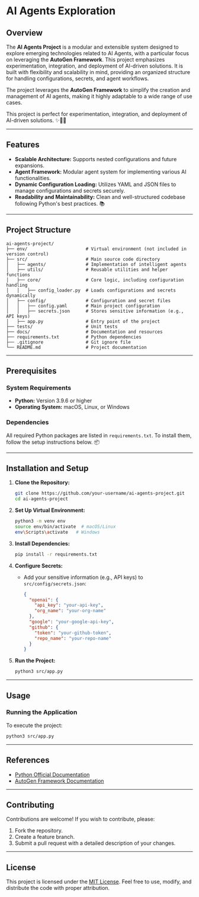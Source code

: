 # AI Agents Exploration

## Overview
The **AI Agents Project** is a modular and extensible system designed to explore emerging technologies related to AI Agents, with a particular focus on leveraging the **AutoGen Framework**. This project emphasizes experimentation, integration, and deployment of AI-driven solutions. It is built with flexibility and scalability in mind, providing an organized structure for handling configurations, secrets, and agent workflows.

The project leverages the **AutoGen Framework** to simplify the creation and management of AI agents, making it highly adaptable to a wide range of use cases.

This project is perfect for experimentation, integration, and deployment of AI-driven solutions. ✨🤖🚀

---

## Features
- **Scalable Architecture:** Supports nested configurations and future expansions.
- **Agent Framework:** Modular agent system for implementing various AI functionalities.
- **Dynamic Configuration Loading:** Utilizes YAML and JSON files to manage configurations and secrets securely.
- **Readability and Maintainability:** Clean and well-structured codebase following Python's best practices. 📚

---

## Project Structure
```plaintext
ai-agents-project/
├── env/                      # Virtual environment (not included in version control)
├── src/                      # Main source code directory
│   ├── agents/               # Implementation of intelligent agents
│   ├── utils/                # Reusable utilities and helper functions
│   ├── core/                 # Core logic, including configuration handling
│   │   ├── config_loader.py  # Loads configurations and secrets dynamically
│   ├── config/               # Configuration and secret files
│   │   ├── config.yaml       # Main project configuration
│   │   ├── secrets.json      # Stores sensitive information (e.g., API keys)
│   ├── app.py                # Entry point of the project
├── tests/                    # Unit tests
├── docs/                     # Documentation and resources
├── requirements.txt          # Python dependencies
├── .gitignore                # Git ignore file
└── README.md                 # Project documentation
```

---

## Prerequisites

### System Requirements
- **Python:** Version 3.9.6 or higher
- **Operating System:** macOS, Linux, or Windows

### Dependencies
All required Python packages are listed in `requirements.txt`. To install them, follow the setup instructions below. 📦

---

## Installation and Setup

1. **Clone the Repository:**
   ```bash
   git clone https://github.com/your-username/ai-agents-project.git
   cd ai-agents-project
   ```

2. **Set Up Virtual Environment:**
   ```bash
   python3 -m venv env
   source env/bin/activate  # macOS/Linux
   env\Scripts\activate   # Windows
   ```

3. **Install Dependencies:**
   ```bash
   pip install -r requirements.txt
   ```

4. **Configure Secrets:**
   - Add your sensitive information (e.g., API keys) to `src/config/secrets.json`:
     ```json
     {
       "openai": {
         "api_key": "your-api-key",
         "org_name": "your-org-name"
       },
       "google": "your-google-api-key",
       "github": {
         "token": "your-github-token",
         "repo_name": "your-repo-name"
       }
     }
     ```

5. **Run the Project:**
   ```bash
   python3 src/app.py
   ```

---

## Usage

### Running the Application
To execute the project:
```bash
python3 src/app.py
```

---

## References
- [Python Official Documentation](https://docs.python.org/3/)
- [AutoGen Framework Documentation](https://github.com/microsoft/autogen)

---

## Contributing
Contributions are welcome! If you wish to contribute, please:
1. Fork the repository.
2. Create a feature branch.
3. Submit a pull request with a detailed description of your changes.

---

## License
This project is licensed under the [MIT License](LICENSE). Feel free to use, modify, and distribute the code with proper attribution. 
